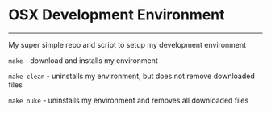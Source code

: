 
# OSX Development Environment
------------------------------------------------------------------
My super simple repo and script to setup my development environment

`make` - download and installs my environment

`make clean` - uninstalls my environment, but does not remove downloaded files

`make nuke` - uninstalls my environment and removes all downloaded files